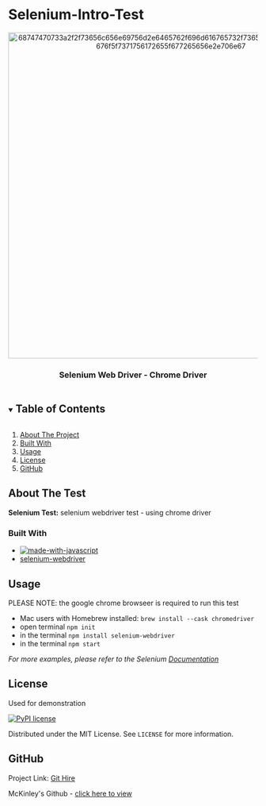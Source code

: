 # Selenium-Intro-Test

<p align="center">
<img  width="657" alt="68747470733a2f2f73656c656e69756d2e6465762f696d616765732f73656c656e69756d5f6c6f676f5f7371756172655f677265656e2e706e67" src="https://user-images.githubusercontent.com/85579055/131240457-efd3b32b-ca8d-4105-b480-110120273f38.png">
</p>

<h3 align="center"> Selenium Web Driver - Chrome Driver</h3>

<!-- TABLE OF CONTENTS -->
<details open="open">
  <summary><h2 style="display: inline-block">Table of Contents</h2></summary>
  <ol>
    <li><a href="#about-the-project">About The Project</a></li>
    <li><a href="#built-with">Built With</a></li>
    <li><a href="#usage">Usage</a></li>
    <li><a href="#license">License</a></li>
    <li><a href="#GitHub">GitHub</a></li>
  </ol>
</details>



<!-- ABOUT THE PROJECT -->
## About The Test

**Selenium Test:** selenium webdriver test - using chrome driver


### Built With

* [![made-with-javascript](https://img.shields.io/badge/Made%20with-JavaScript-1f425f.svg)](https://www.javascript.com)
* [selenium-webdriver](https://www.npmjs.com/package/selenium-webdriver)





## Usage
PLEASE NOTE:  the google chrome browseer is required to run this test
* Mac users with Homebrew installed: `brew install --cask chromedriver`
* open terminal `npm init`
* in the terminal `npm install selenium-webdriver`
* in the terminal `npm start`

_For more examples, please refer to the Selenium [Documentation](https://www.npmjs.com/package/selenium-webdriver)_




## License

Used for demonstration

[![PyPI license](https://img.shields.io/pypi/l/ansicolortags.svg)](https://www.mit.edu/~amini/LICENSE.md)


Distributed under the MIT License. See `LICENSE` for more information.


## GitHub

Project Link: [Git Hire](https://github.com/mcfulmer13/Selenium-Intro-Test)


McKinley's Github - [click here to view](https://github.com/mcfulmer13)



